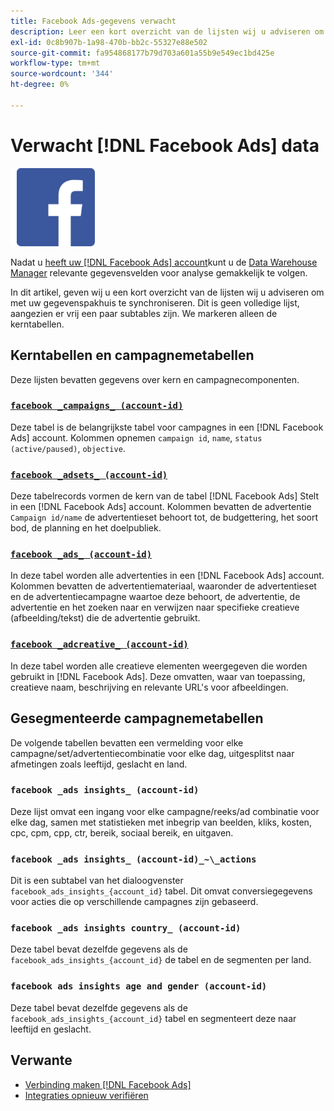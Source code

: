 ```yaml
---
title: Facebook Ads-gegevens verwacht
description: Leer een kort overzicht van de lijsten wij u adviseren om met uw gegevenspakhuis te synchroniseren
exl-id: 0c8b907b-1a98-470b-bb2c-55327e88e502
source-git-commit: fa954868177b79d703a601a55b9e549ec1bd425e
workflow-type: tm+mt
source-wordcount: '344'
ht-degree: 0%

---
```


# Verwacht [!DNL Facebook Ads] data

![](../../../assets/Facebook_Logo.png)

Nadat u [heeft uw [!DNL Facebook Ads] account](../integrations/facebook-ads.md)kunt u de [Data Warehouse Manager](../../../data-analyst/data-warehouse-mgr/tour-dwm.md) relevante gegevensvelden voor analyse gemakkelijk te volgen.

In dit artikel, geven wij u een kort overzicht van de lijsten wij u adviseren om met uw gegevenspakhuis te synchroniseren. Dit is geen volledige lijst, aangezien er vrij een paar subtables zijn. We markeren alleen de kerntabellen.

## Kerntabellen en campagnemetabellen

Deze lijsten bevatten gegevens over kern en campagnecomponenten.

### [`facebook _campaigns_ (account-id)`](https://developers.facebook.com/docs/reference/ads-api/adcampaign/)

Deze tabel is de belangrijkste tabel voor campagnes in een [!DNL Facebook Ads] account. Kolommen opnemen `campaign id`, `name`, `status (active/paused)`, `objective`.

### [`facebook _adsets_ (account-id)`](https://developers.facebook.com/docs/marketing-api/reference/ad-campaign)

Deze tabelrecords vormen de kern van de tabel [!DNL Facebook Ads] Stelt in een [!DNL Facebook Ads] account. Kolommen bevatten de advertentie `Campaign id/name` de advertentieset behoort tot, de budgettering, het soort bod, de planning en het doelpubliek.

### [`facebook _ads_ (account-id)`](https://developers.facebook.com/docs/reference/ads-api/adgroup/)

In deze tabel worden alle advertenties in een [!DNL Facebook Ads] account. Kolommen bevatten de advertentiemateriaal, waaronder de advertentieset en de advertentiecampagne waartoe deze behoort, de advertentie, de advertentie en het zoeken naar en verwijzen naar specifieke creatieve (afbeelding/tekst) die de advertentie gebruikt.

### [`facebook _adcreative_ (account-id)`](https://developers.facebook.com/docs/reference/ads-api/adcreative/)

In deze tabel worden alle creatieve elementen weergegeven die worden gebruikt in [!DNL Facebook Ads]. Deze omvatten, waar van toepassing, creatieve naam, beschrijving en relevante URL&#39;s voor afbeeldingen.

## Gesegmenteerde campagnemetabellen

De volgende tabellen bevatten een vermelding voor elke campagne/set/advertentiecombinatie voor elke dag, uitgesplitst naar afmetingen zoals leeftijd, geslacht en land.

### `facebook _ads insights_ (account-id)`

Deze lijst omvat een ingang voor elke campagne/reeks/ad combinatie voor elke dag, samen met statistieken met inbegrip van beelden, kliks, kosten, cpc, cpm, cpp, ctr, bereik, sociaal bereik, en uitgaven.

### `facebook _ads insights_ (account-id)_~\_actions`

Dit is een subtabel van het dialoogvenster `facebook_ads_insights_{account_id}` tabel. Dit omvat conversiegegevens voor acties die op verschillende campagnes zijn gebaseerd.

### `facebook _ads insights country_ (account-id)`

Deze tabel bevat dezelfde gegevens als de `facebook_ads_insights_{account_id}` de tabel en de segmenten per land.

### `facebook ads insights age and gender (account-id)`

Deze tabel bevat dezelfde gegevens als de `facebook_ads_insights_{account_id}` tabel en segmenteert deze naar leeftijd en geslacht.

## Verwante

* [Verbinding maken [!DNL Facebook Ads]](../integrations/facebook-ads.md)
* [Integraties opnieuw verifiëren](https://experienceleague.adobe.com/docs/commerce-knowledge-base/kb/how-to/mbi-reauthenticating-integrations.html?lang=en)
